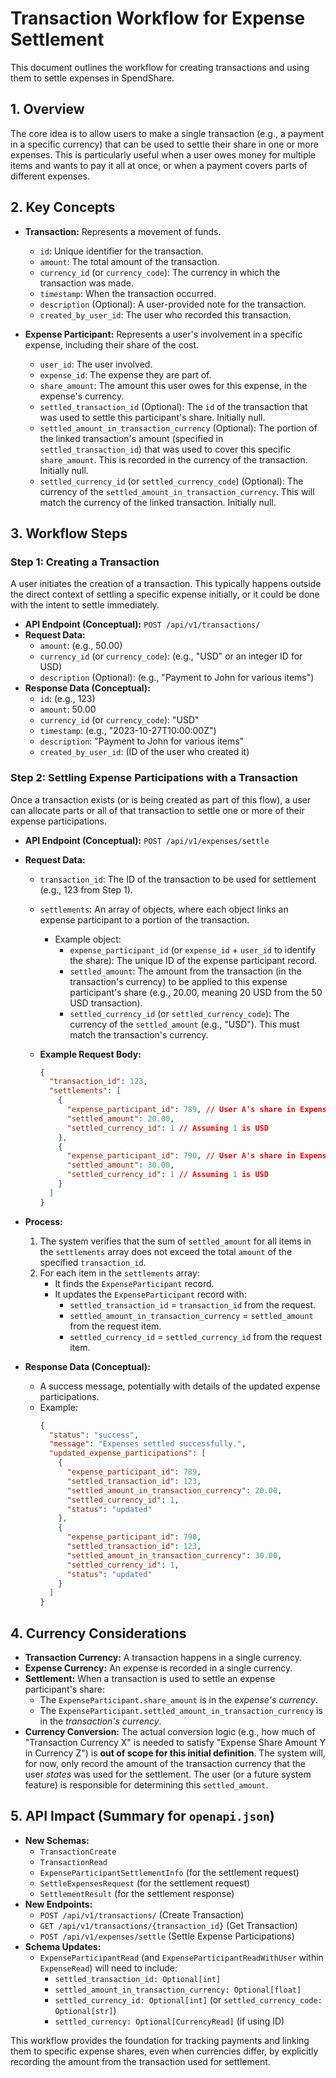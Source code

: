 # Transaction Workflow for Expense Settlement

This document outlines the workflow for creating transactions and using them to settle expenses in SpendShare.

## 1. Overview

The core idea is to allow users to make a single transaction (e.g., a payment in a specific currency) that can be used to settle their share in one or more expenses. This is particularly useful when a user owes money for multiple items and wants to pay it all at once, or when a payment covers parts of different expenses.

## 2. Key Concepts

*   **Transaction:** Represents a movement of funds.
    *   `id`: Unique identifier for the transaction.
    *   `amount`: The total amount of the transaction.
    *   `currency_id` (or `currency_code`): The currency in which the transaction was made.
    *   `timestamp`: When the transaction occurred.
    *   `description` (Optional): A user-provided note for the transaction.
    *   `created_by_user_id`: The user who recorded this transaction.

*   **Expense Participant:** Represents a user's involvement in a specific expense, including their share of the cost.
    *   `user_id`: The user involved.
    *   `expense_id`: The expense they are part of.
    *   `share_amount`: The amount this user owes for this expense, in the expense's currency.
    *   `settled_transaction_id` (Optional): The `id` of the transaction that was used to settle this participant's share. Initially null.
    *   `settled_amount_in_transaction_currency` (Optional): The portion of the linked transaction's amount (specified in `settled_transaction_id`) that was used to cover this specific `share_amount`. This is recorded in the currency of the transaction. Initially null.
    *   `settled_currency_id` (or `settled_currency_code`) (Optional): The currency of the `settled_amount_in_transaction_currency`. This will match the currency of the linked transaction. Initially null.

## 3. Workflow Steps

### Step 1: Creating a Transaction

A user initiates the creation of a transaction. This typically happens outside the direct context of settling a specific expense initially, or it could be done with the intent to settle immediately.

*   **API Endpoint (Conceptual):** `POST /api/v1/transactions/`
*   **Request Data:**
    *   `amount`: (e.g., 50.00)
    *   `currency_id` (or `currency_code`): (e.g., "USD" or an integer ID for USD)
    *   `description` (Optional): (e.g., "Payment to John for various items")
*   **Response Data (Conceptual):**
    *   `id`: (e.g., 123)
    *   `amount`: 50.00
    *   `currency_id` (or `currency_code`): "USD"
    *   `timestamp`: (e.g., "2023-10-27T10:00:00Z")
    *   `description`: "Payment to John for various items"
    *   `created_by_user_id`: (ID of the user who created it)

### Step 2: Settling Expense Participations with a Transaction

Once a transaction exists (or is being created as part of this flow), a user can allocate parts or all of that transaction to settle one or more of their expense participations.

*   **API Endpoint (Conceptual):** `POST /api/v1/expenses/settle`
*   **Request Data:**
    *   `transaction_id`: The ID of the transaction to be used for settlement (e.g., 123 from Step 1).
    *   `settlements`: An array of objects, where each object links an expense participant to a portion of the transaction.
        *   Example object:
            *   `expense_participant_id` (or `expense_id` + `user_id` to identify the share): The unique ID of the expense participant record.
            *   `settled_amount`: The amount from the transaction (in the transaction's currency) to be applied to this expense participant's share (e.g., 20.00, meaning 20 USD from the 50 USD transaction).
            *   `settled_currency_id` (or `settled_currency_code`): The currency of the `settled_amount` (e.g., "USD"). This must match the transaction's currency.

    *   **Example Request Body:**
        ```json
        {
          "transaction_id": 123,
          "settlements": [
            {
              "expense_participant_id": 789, // User A's share in Expense X
              "settled_amount": 20.00,
              "settled_currency_id": 1 // Assuming 1 is USD
            },
            {
              "expense_participant_id": 790, // User A's share in Expense Y
              "settled_amount": 30.00,
              "settled_currency_id": 1 // Assuming 1 is USD
            }
          ]
        }
        ```

*   **Process:**
    1.  The system verifies that the sum of `settled_amount` for all items in the `settlements` array does not exceed the total `amount` of the specified `transaction_id`.
    2.  For each item in the `settlements` array:
        *   It finds the `ExpenseParticipant` record.
        *   It updates the `ExpenseParticipant` record with:
            *   `settled_transaction_id` = `transaction_id` from the request.
            *   `settled_amount_in_transaction_currency` = `settled_amount` from the request item.
            *   `settled_currency_id` = `settled_currency_id` from the request item.
*   **Response Data (Conceptual):**
    *   A success message, potentially with details of the updated expense participations.
    *   Example:
        ```json
        {
          "status": "success",
          "message": "Expenses settled successfully.",
          "updated_expense_participations": [
            {
              "expense_participant_id": 789,
              "settled_transaction_id": 123,
              "settled_amount_in_transaction_currency": 20.00,
              "settled_currency_id": 1,
              "status": "updated"
            },
            {
              "expense_participant_id": 790,
              "settled_transaction_id": 123,
              "settled_amount_in_transaction_currency": 30.00,
              "settled_currency_id": 1,
              "status": "updated"
            }
          ]
        }
        ```

## 4. Currency Considerations

*   **Transaction Currency:** A transaction happens in a single currency.
*   **Expense Currency:** An expense is recorded in a single currency.
*   **Settlement:** When a transaction is used to settle an expense participant's share:
    *   The `ExpenseParticipant.share_amount` is in the *expense's currency*.
    *   The `ExpenseParticipant.settled_amount_in_transaction_currency` is in the *transaction's currency*.
*   **Currency Conversion:** The actual conversion logic (e.g., how much of "Transaction Currency X" is needed to satisfy "Expense Share Amount Y in Currency Z") is **out of scope for this initial definition**. The system will, for now, only record the amount of the transaction currency that the user *states* was used for the settlement. The user (or a future system feature) is responsible for determining this `settled_amount`.

## 5. API Impact (Summary for `openapi.json`)

*   **New Schemas:**
    *   `TransactionCreate`
    *   `TransactionRead`
    *   `ExpenseParticipantSettlementInfo` (for the settlement request)
    *   `SettleExpensesRequest` (for the settlement request)
    *   `SettlementResult` (for the settlement response)
*   **New Endpoints:**
    *   `POST /api/v1/transactions/` (Create Transaction)
    *   `GET /api/v1/transactions/{transaction_id}` (Get Transaction)
    *   `POST /api/v1/expenses/settle` (Settle Expense Participations)
*   **Schema Updates:**
    *   `ExpenseParticipantRead` (and `ExpenseParticipantReadWithUser` within `ExpenseRead`) will need to include:
        *   `settled_transaction_id: Optional[int]`
        *   `settled_amount_in_transaction_currency: Optional[float]`
        *   `settled_currency_id: Optional[int]` (or `settled_currency_code: Optional[str]`)
        *   `settled_currency: Optional[CurrencyRead]` (if using ID)

This workflow provides the foundation for tracking payments and linking them to specific expense shares, even when currencies differ, by explicitly recording the amount from the transaction used for settlement.

